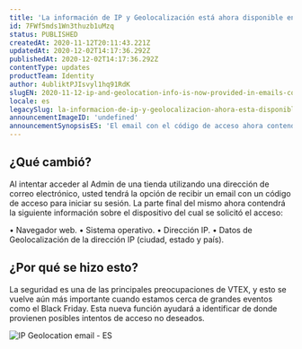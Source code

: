 ```yaml
---
title: 'La información de IP y Geolocalización está ahora disponible en los emails que contienen el código de acceso al Admin'
id: 7FWf5mds1Wn3thuzb1uMzq
status: PUBLISHED
createdAt: 2020-11-12T20:11:43.221Z
updatedAt: 2020-12-02T14:17:36.292Z
publishedAt: 2020-12-02T14:17:36.292Z
contentType: updates
productTeam: Identity
author: 4ubliktPJIsvyl1hq91RdK
slugEN: 2020-11-12-ip-and-geolocation-info-is-now-provided-in-emails-containing-access-code-requests
locale: es
legacySlug: la-informacion-de-ip-y-geolocalizacion-ahora-esta-disponible-en-codigos-de
announcementImageID: 'undefined'
announcementSynopsisES: 'El email con el código de acceso ahora contendrá información sobre la computadora de la que se solicitó.'
---
```


## ¿Qué cambió?

Al intentar acceder al Admin de una tienda utilizando una dirección de correo electrónico, usted tendrá la opción de recibir un email con un código de acceso para iniciar su sesión. La parte final del mismo ahora contendrá la siguiente información sobre el dispositivo del cual se solicitó el acceso:

•	Navegador web.
•	Sistema operativo.
•	Dirección IP.
•	Datos de Geolocalización de la dirección IP (ciudad, estado y país).

## ¿Por qué se hizo esto?

La seguridad es una de las principales preocupaciones de VTEX, y esto se vuelve aún más importante cuando estamos cerca de grandes eventos como el Black Friday. Esta nueva función ayudará a identificar de donde provienen posibles intentos de acceso no deseados.

![IP Geolocation email - ES](https://cdn.statically.io/gh/vtexdocs/help-center-content/refs/heads/main/docs/es/announcements/2020/noviembre/2020-11-12-la-informacion-de-ip-y-geolocalizacion-ahora-esta-disponible-en-los-emails-que-contienen-el-codigo-de-acceso-al-admin_1.png)
